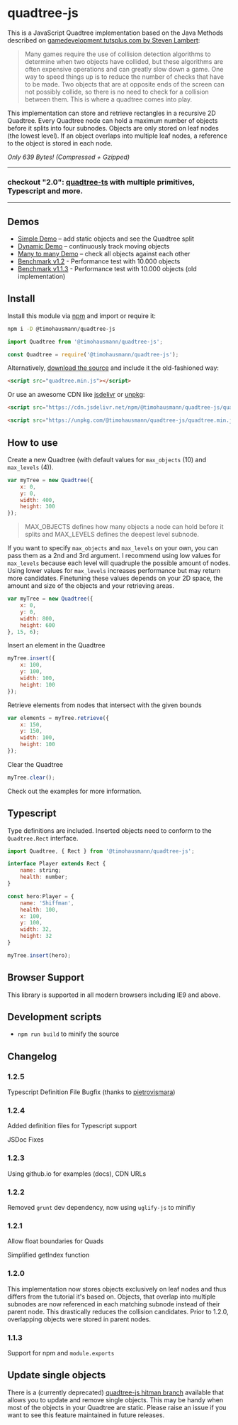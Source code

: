 # quadtree-js

This is a JavaScript Quadtree implementation based on the Java Methods described on [gamedevelopment.tutsplus.com by Steven Lambert](https://gamedevelopment.tutsplus.com/tutorials/quick-tip-use-quadtrees-to-detect-likely-collisions-in-2d-space--gamedev-374):

> Many games require the use of collision detection algorithms to determine when two objects have collided, but these algorithms are often expensive operations and can greatly slow down a game. One way to speed things up is to reduce the number of checks that have to be made. Two objects that are at opposite ends of the screen can not possibly collide, so there is no need to check for a collision between them. This is where a quadtree comes into play.

This implementation can store and retrieve rectangles in a recursive 2D Quadtree. Every Quadtree node can hold a maximum number of objects before it splits into four subnodes. Objects are only stored on leaf nodes (the lowest level). If an object overlaps into multiple leaf nodes, a reference to the object is stored in each node. 

*Only 639 Bytes! (Compressed + Gzipped)*


----

### checkout "2.0": [quadtree-ts](https://github.com/timohausmann/quadtree-ts/) with multiple primitives, Typescript and more.

----

## Demos

* [Simple Demo](https://timohausmann.github.io/quadtree-js/simple.html) – add static objects and see the Quadtree split
* [Dynamic Demo](https://timohausmann.github.io/quadtree-js/dynamic.html) – continuously track moving objects
* [Many to many Demo](https://timohausmann.github.io/quadtree-js/many.html) – check all objects against each other
* [Benchmark v1.2](https://timohausmann.github.io/quadtree-js/test-10000-1.2.0.html) - Performance test with 10.000 objects
* [Benchmark v1.1.3](https://timohausmann.github.io/quadtree-js/test-10000-1.1.3.html) - Performance test with 10.000 objects (old implementation)

## Install

Install this module via [npm](https://www.npmjs.com/package/@timohausmann/quadtree-js) and import or require it:

```bash
npm i -D @timohausmann/quadtree-js
```

```javascript
import Quadtree from '@timohausmann/quadtree-js';
```

```javascript
const Quadtree = require('@timohausmann/quadtree-js');
```

Alternatively, [download the source](https://github.com/timohausmann/quadtree-js/archive/master.zip) and include it the old-fashioned way:

```html
<script src="quadtree.min.js"></script>
```

Or use an awesome CDN like [jsdelivr](https://www.jsdelivr.com/package/npm/@timohausmann/quadtree-js) or [unpkg](https://unpkg.com/browse/@timohausmann/quadtree-js@latest/):

```html
<script src="https://cdn.jsdelivr.net/npm/@timohausmann/quadtree-js/quadtree.min.js"></script>
```

```html
<script src="https://unpkg.com/@timohausmann/quadtree-js/quadtree.min.js"></script>
```


## How to use

Create a new Quadtree (with default values for `max_objects` (10) and `max_levels` (4)).

```javascript
var myTree = new Quadtree({
    x: 0,
    y: 0,
    width: 400,
    height: 300
});
```

> MAX_OBJECTS defines how many objects a node can hold before it splits and MAX_LEVELS defines the deepest level subnode.

If you want to specify `max_objects` and `max_levels` on your own, you can pass them as a 2nd and 3rd argument. I recommend using low values for `max_levels` because each level will quadruple the possible amount of nodes. Using lower values for `max_levels` increases performance but may return more candidates. Finetuning these values depends on your 2D space, the amount and size of the objects and your retrieving areas. 

```javascript
var myTree = new Quadtree({
    x: 0,
    y: 0,
    width: 800,
    height: 600
}, 15, 6);
``` 

Insert an element in the Quadtree
```javascript
myTree.insert({
    x: 100,
    y: 100,
    width: 100,
    height: 100
});
```

Retrieve elements from nodes that intersect with the given bounds
```javascript
var elements = myTree.retrieve({
    x: 150,
    y: 150,
    width: 100,
    height: 100
});
```

Clear the Quadtree
```javascript
myTree.clear();
```

Check out the examples for more information.

## Typescript

Type definitions are included. Inserted objects need to conform to the `Quadtree.Rect` interface. 

```javascript
import Quadtree, { Rect } from '@timohausmann/quadtree-js';

interface Player extends Rect {
    name: string;
    health: number;
}

const hero:Player = {
    name: 'Shiffman',
    health: 100,
    x: 100,
    y: 100,
    width: 32,
    height: 32
}

myTree.insert(hero);
```

## Browser Support

This library is supported in all modern browsers including IE9 and above. 

## Development scripts

* `npm run build` to minify the source

## Changelog

### 1.2.5

Typescript Definition File Bugfix (thanks to [pietrovismara](https://github.com/timohausmann/quadtree-js/pull/18))

### 1.2.4

Added definition files for Typescript support

JSDoc Fixes

### 1.2.3

Using github.io for examples (docs), CDN URLs

### 1.2.2

Removed `grunt` dev dependency, now using `uglify-js` to minifiy

### 1.2.1

Allow float boundaries for Quads

Simplified getIndex function

### 1.2.0

This implementation now stores objects exclusively on leaf nodes and thus differs from the tutorial it's based on. Objects, that overlap into multiple subnodes are now referenced in each matching subnode instead of their parent node. This drastically reduces the collision candidates. Prior to 1.2.0, overlapping objects were stored in parent nodes. 

### 1.1.3

Support for npm and `module.exports`

## Update single objects

There is a (currently deprecated) [quadtree-js hitman branch](https://github.com/timohausmann/quadtree-js/tree/hitman) available that allows you to update and remove single objects. This may be handy when most of the objects in your Quadtree are static. Please raise an issue if you want to see this feature maintained in future releases.
